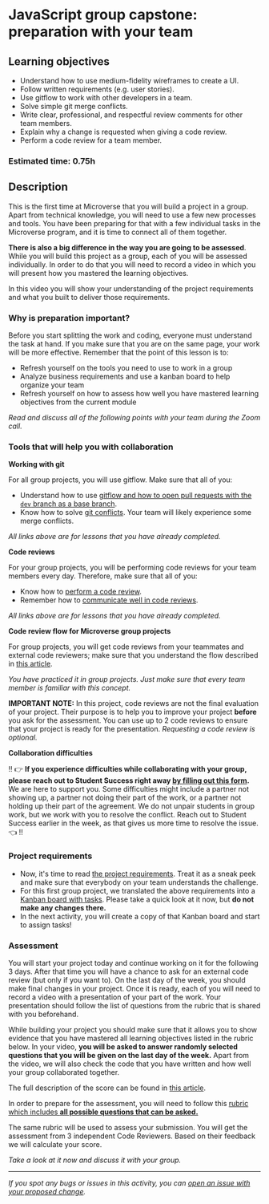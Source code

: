

# JavaScript group capstone: preparation with your team

## Learning objectives

- Understand how to use medium-fidelity wireframes to create a UI.
- Follow written requirements (e.g. user stories).
- Use gitflow to work with other developers in a team.
- Solve simple git merge conflicts.
- Write clear, professional, and respectful review comments for other team members.
- Explain why a change is requested when giving a code review.
- Perform a code review for a team member.

### Estimated time: 0.75h

## Description

This is the first time at Microverse that you will build a project in a group. Apart from technical knowledge, you will need to use a few new processes and tools. You have been preparing for that with a few individual tasks in the Microverse program, and it is time to connect all of them together.

**There is also a big difference in the way you are going to be assessed**. While you will build this project as a group, each of you will be assessed individually. In order to do that you will need to record a video in which you will present how you mastered the learning objectives.

In this video you will show your understanding of the project requirements and what you built to deliver those requirements.

### Why is preparation important?

Before you start splitting the work and coding, everyone must understand the task at hand. If you make sure that you are on the same page, your work will be more effective. Remember that the point of this lesson is to:

- Refresh yourself on the tools you need to use to work in a group
- Analyze business requirements and use a kanban board to help organize your team
- Refresh yourself on how to assess how well you have mastered learning objectives from the current module

*Read and discuss all of the following points with your team during the Zoom call.*

### Tools that will help you with collaboration

**Working with git**

For all group projects, you will use gitflow. Make sure that all of you:

- Understand how to use [gitflow and how to open pull requests with the `dev` branch as a base branch](https://github.com/microverseinc/curriculum-transversal-skills/blob/main/git-github/articles/gitflow.md).
- Know how to solve [git conflicts](https://github.com/microverseinc/curriculum-transversal-skills/blob/main/git-github/conflicts_git.md). Your team will likely experience some merge conflicts.

*All links above are for lessons that you have already completed.*

**Code reviews**

For your group projects, you will be performing code reviews for your team members every day. Therefore, make sure that all of you:

- Know how to [perform a code review](https://github.com/microverseinc/curriculum-transversal-skills/blob/main/code-review/articles/give_code_review_basics.md).
- Remember how to [communicate well in code reviews](https://github.com/microverseinc/curriculum-transversal-skills/blob/main/code-review/better_code_review.md).

*All links above are for lessons that you have already completed.*

**Code review flow for Microverse group projects**

For group projects, you will get code reviews from your teammates and external code reviewers; make sure that you understand the flow described in [this article](https://github.com/microverseinc/curriculum-transversal-skills/blob/main/code-review/articles/code_review_flow_group_projects.md).

*You have practiced it in group projects. Just make sure that every team member is familiar with this concept.*

**IMPORTANT NOTE:** In this project, code reviews are not the final evaluation of your project. Their purpose is to help you to improve your project **before** you ask for the assessment. You can use up to 2 code reviews to ensure that your project is ready for the presentation. *Requesting a code review is optional.*

**Collaboration difficulties**

‼️ 👉  **If you experience difficulties while collaborating with your group, please reach out to Student Success right away [by filling out this form](https://airtable.com/shr8ApqXENQ0DSHto).** We are here to support you. Some difficulties might include a partner not showing up, a partner not doing their part of the work, or a partner not holding up their part of the agreement. We do not unpair students in group work, but we work with you to resolve the conflict. Reach out to Student Success earlier in the week, as that gives us more time to resolve the issue.👈 ‼️

### Project requirements

- Now, it's time to read [the project requirements](https://github.com/microverseinc/curriculum-javascript/tree/main/group-capstone/js_capstone.md). Treat it as a sneak peek and make sure that everybody on your team understands the challenge.
- For this first group project, we translated the above requirements into a [Kanban board with tasks](https://github.com/microverseinc/curriculum-javascript/projects/1). Please take a quick look at it now, but **do not make any changes there.**
- In the next activity, you will create a copy of that Kanban board and start to assign tasks!

### Assessment

You will start your project today and continue working on it for the following 3 days. After that time you will have a chance to ask for an external code review (but only if you want to). On the last day of the week, you should make final changes in your project. Once it is ready, each of you will need to record a video with a presentation of your part of the work. Your presentation should follow the list of questions from the rubric that is shared with you beforehand.

While building your project you should make sure that it allows you to show evidence that you have mastered all learning objectives listed in the rubric below. In your video, **you will be asked to answer randomly selected questions that you will be given on the last day of the week.** Apart from the video, we will also check the code that you have written and how well your group collaborated together.

The full description of the score can be found in [this article](https://github.com/microverseinc/curriculum-javascript/blob/main/group-capstone/articles/assessment_score.md).

In order to prepare for the assessment, you will need to follow this [rubric which includes **all possible questions that can be asked.**](https://www.notion.so/JavaScript-group-capstone-rubric-230916623f554b4dbe43c688c0879010)

The same rubric will be used to assess your submission. You will get the assessment from 3 independent Code Reviewers. Based on their feedback we will calculate your score.

*Take a look at it now and discuss it with your group.*

---

*If you spot any bugs or issues in this activity, you can [open an issue with your proposed change](https://github.com/microverseinc/curriculum-transversal-skills/blob/main/git-github/articles/open_issue.md).*
